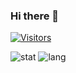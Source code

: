 ### Hi there 👋

[![Visitors](https://api.visitorbadge.io/api/visitors?path=https%3A%2F%2Fgithub.com%2Fjochumdev%2Fjochumdev&label=visitors&countColor=%23263759&style=flat-square)](https://visitorbadge.io/status?path=https%3A%2F%2Fgithub.com%2Fjochumdev%2Fjochumdev)

![stat](https://github-readme-stats.vercel.app/api?username=jochumdev&show_icons=true&theme=github_dark&hide_title=true&hide_rank=true)
![lang](https://github-readme-stats.vercel.app/api/top-langs/?username=jochumdev&layout=compact&langs_count=6&hide=css,scss,html&theme=github_dark)

